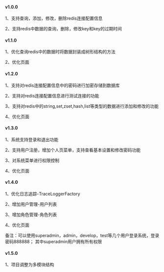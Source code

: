 #### v1.0.0

1、支持查询，添加，修改，删除redis连接配置信息

2、支持redis中数据的查询，删除，修改key和key的过期时间

#### v1.1.0

1、优化查询redis中的数据时将数据封装成树形结构的方法

2、优化页面

#### v1.2.0

1、支持对redis连接配置信息中的密码进行加密存储到数据库

2、支持对redis连接配置信息进行测试连接的功能
 
3、支持对redis中的string,set,zset,hash,list等类型的数据进行添加和修改的功能
 
4、优化页面

#### v1.3.0

1、系统支持登录和退出功能

2、支持用户注册，增加个人页菜单，支持查看基本设置和修改密码功能

3、对系统菜单进行权限控制

4、优化页面

#### v1.4.0

1、优化日志追踪-TraceLoggerFactory

2、增加用户管理-用户列表

3、增加角色管理-角色列表

4、优化页面

备注：可以使用superadmin，admin，develop，test等几个用户登录系统，登录密码888888；
其中superadmin用户拥有所有权限

#### v1.5.0

1、项目调整为多模块结构
